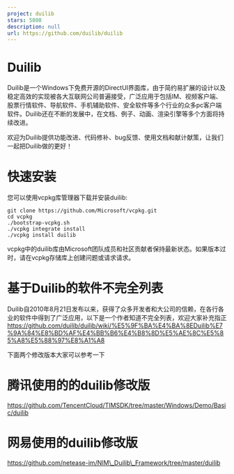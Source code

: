```yaml
---
project: duilib
stars: 5808
description: null
url: https://github.com/duilib/duilib
---
```


Duilib
======

Duilib是一个Windows下免费开源的DirectUI界面库，由于简约易扩展的设计以及稳定高效的实现被各大互联网公司普遍接受，广泛应用于包括IM、视频客户端、股票行情软件、导航软件、手机辅助软件、安全软件等多个行业的众多pc客户端软件。Duilib还在不断的发展中，在文档、例子、动画、渲染引擎等多个方面将持续改进。

欢迎为Duilib提供功能改进、代码修补、bug反馈、使用文档和献计献策，让我们一起把Duilib做的更好！

快速安装
====

您可以使用vcpkg库管理器下载并安装duilib:

```
git clone https://github.com/Microsoft/vcpkg.git
cd vcpkg
./bootstrap-vcpkg.sh
./vcpkg integrate install
./vcpkg install duilib
```

vcpkg中的duilib库由Microsoft团队成员和社区贡献者保持最新状态。如果版本过时，请在vcpkg存储库上创建问题或请求请求。

基于Duilib的软件不完全列表
================

Duilib自2010年8月21日发布以来，获得了众多开发者和大公司的信赖，在各行各业的软件中得到了广泛应用，以下是一个作者知道不完全列表，欢迎大家补充指正 https://github.com/duilib/duilib/wiki/%E5%9F%BA%E4%BA%8EDuilib%E7%9A%84%E8%BD%AF%E4%BB%B6%E4%B8%8D%E5%AE%8C%E5%85%A8%E5%88%97%E8%A1%A8

下面两个修改版本大家可以参考一下

腾讯使用的的duilib修改版
===============

https://github.com/TencentCloud/TIMSDK/tree/master/Windows/Demo/Basic/duilib

网易使用的duilib修改版
==============

https://github.com/netease-im/NIM\_Duilib\_Framework/tree/master/duilib
